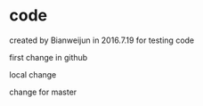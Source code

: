 # code
created by Bianweijun in 2016.7.19 for testing code

first change in github

local change

change for master
